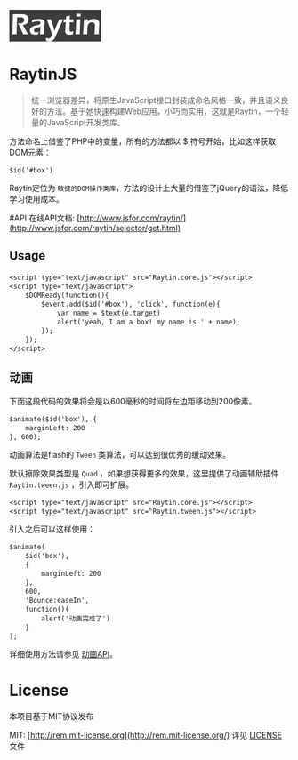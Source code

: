 ![RaytinJS](test/logo.png)
# RaytinJS

> 统一浏览器差异，将原生JavaScript接口封装成命名风格一致，并且语义良好的方法。基于她快速构建Web应用，小巧而实用，这就是Raytin，一个轻量的JavaScript开发类库。

方法命名上借鉴了PHP中的变量，所有的方法都以 $ 符号开始，比如这样获取DOM元素：

```javascipt
$id('#box')
```

Raytin定位为 `敏捷的DOM操作类库`，方法的设计上大量的借鉴了jQuery的语法，降低学习使用成本。

#API
在线API文档: [http://www.jsfor.com/raytin/](http://www.jsfor.com/raytin/selector/get.html)

## Usage

```javascipt
<script type="text/javascript" src="Raytin.core.js"></script>
<script type="text/javascript">
    $DOMReady(function(){
        $event.add($id('#box'), 'click', function(e){
            var name = $text(e.target)
            alert('yeah, I am a box! my name is ' + name);
        });
    });
</script>
```

## 动画
下面这段代码的效果将会是以600毫秒的时间将左边距移动到200像素。

```javascipt
$animate($id('box'), {
    marginLeft: 200
}, 600);
```

动画算法是flash的 `Tween` 类算法，可以达到很优秀的缓动效果。

默认擦除效果类型是 `Quad` ，如果想获得更多的效果，这里提供了动画辅助插件 `Raytin.tween.js` ，引入即可扩展。

```javascipt
<script type="text/javascript" src="Raytin.core.js"></script>
<script type="text/javascript" src="Raytin.tween.js"></script>
```

引入之后可以这样使用：

```javascipt
$animate(
    $id('box'),
    {
        marginLeft: 200
    },
    600,
    'Bounce:easeIn',
    function(){
        alert('动画完成了')
    }
);
```

详细使用方法请参见 [动画API](http://www.jsfor.com/raytin/effect/animate.html)。

# License
本项目基于MIT协议发布

MIT: [http://rem.mit-license.org](http://rem.mit-license.org/) 详见 [LICENSE](/LICENSE) 文件